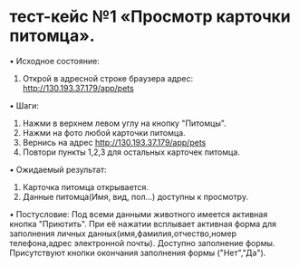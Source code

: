 # тест-кейс №1 «Просмотр карточки питомца».
• Исходное состояние:
  1. Открой в адресной строке браузера адрес: http://130.193.37.179/app/pets

• Шаги:
  1. Нажми в верхнем левом углу на кнопку "Питомцы".
  2. Нажми на фото любой карточки питомца.
  3. Вернись на адрес http://130.193.37.179/app/pets
  4. Повтори пункты 1,2,3 для остальных карточек питомца.

• Ожидаемый результат:
  1. Карточка питомца открывается.
  2. Данные питомца(Имя, вид, пол...) доступны к просмотру.

• Постусловие:
  Под всеми данными животного имеется активная кнопка "Приютить".
  При её нажатии всплывает активная форма для заполнения личных данных(имя,фамилия,отчество,номер телефона,адрес электронной почты).
  Доступно заполнение формы.
  Присутствуют кнопки окончания заполнения формы ("Нет","Да").
